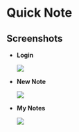 # Quick Note
## Screenshots
* **Login**

    ![](https://raw.githubusercontent.com/jithinlalk25/quick-note/master/Screenshots/Login.png)

* **New Note**

    ![](https://raw.githubusercontent.com/jithinlalk25/quick-note/master/Screenshots/QuickNote.png)

* **My Notes**

    ![](https://raw.githubusercontent.com/jithinlalk25/quick-note/master/Screenshots/MyNotes.png)
